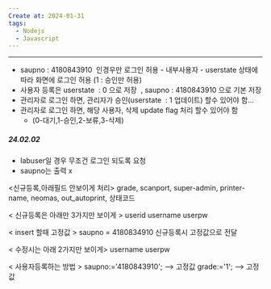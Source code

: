 ```yaml
---
Create at: 2024-01-31
tags:
  - Nodejs
  - Javascript
---
```

---

- saupno : 4180843910  인경우만 로그인 허용 - 내부사용자
- userstate 상태에 따라 화면에 로그인 허용 (1 : 승인만 허용)
- 사용자 등록은 userstate  : 0 으로 저장  , saupno : 4180843910 으로 기본 저장
- 관리자로 로그인 하면, 관리자가 승인(userstate  : 1 업데이트) 할수 있어야 함...
- 관리자로 로그인 하면, 해당 사용자, 삭제 update flag 처리 할수 있어야 함 
	- (0-대기,1-승인,2-보류,3-삭제)

##### 24.02.02
- labuser일 경우 무조건 로그인 되도록 요청
- saupno는 출력 x

<신규등록,아래필드 안보이게 처리>
	grade,
	scanport,
	super-admin,
	printer-name,
	neomas,
	out_autoprint,
	상태코드


< 신규등록은 아래만 3가지만 보이게 >
	userid
	username
	userpw

< insert 할때 고정값 >
	saupno = 4180834910 
	신규등록시 고정값으로 전달

< 수정시는 아래 2가지만 보이게>
	username
	userpw


< 사용자등록하는 방법 >
	saupno:='4180843910'; --> 고정값
	grade:='1'; --> 고정값
